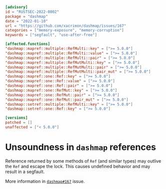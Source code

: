 ```toml
[advisory]
id = "RUSTSEC-2022-0002"
package = "dashmap"
date = "2022-01-10"
url = "https://github.com/xacrimon/dashmap/issues/167"
categories = ["memory-exposure", "memory-corruption"]
keywords = ["segfault", "use-after-free"]

[affected.functions]
"dashmap::mapref::multiple::RefMulti::key" = [">= 5.0.0"]
"dashmap::mapref::multiple::RefMulti::value" = [">= 5.0.0"]
"dashmap::mapref::multiple::RefMulti::pair" = [">= 5.0.0"]
"dashmap::mapref::multiple::RefMutMulti::key" = [">= 5.0.0"]
"dashmap::mapref::multiple::RefMutMulti::pair" = [">= 5.0.0"]
"dashmap::mapref::multiple::RefMutMulti::pair_mut" = [">= 5.0.0"]
"dashmap::mapref::one::Ref::key" = [">= 5.0.0"]
"dashmap::mapref::one::Ref::value" = [">= 5.0.0"]
"dashmap::mapref::one::Ref::pair" = [">= 5.0.0"]
"dashmap::mapref::one::RefMut::key" = [">= 5.0.0"]
"dashmap::mapref::one::RefMut::pair" = [">= 5.0.0"]
"dashmap::mapref::one::RefMut::pair_mut" = [">= 5.0.0"]
"dashmap::setref::multiple::RefMulti::key" = [">= 5.0.0"]
"dashmap::setref::one::Ref::key" = [">= 5.0.0"]

[versions]
patched = []
unaffected = ["< 5.0.0"]
```

# Unsoundness in `dashmap` references

Reference returned by some methods of `Ref` (and similar types) may outlive the `Ref` and escape the lock.
This causes undefined behavior and may result in a segfault.

More information in [`dashmap#167`](https://github.com/xacrimon/dashmap/issues/167) issue.
